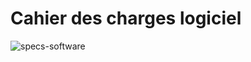 Cahier des charges logiciel
===========================

![specs-software](https://cloud.githubusercontent.com/assets/506932/6711327/976532e6-cd86-11e4-8f59-9021e48fac6c.jpg)
